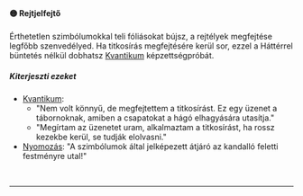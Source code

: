 #### 🟡 Rejtjelfejtő

Érthetetlen szimbólumokkal teli fóliásokat bújsz, a rejtélyek megfejtése legfőbb szenvedélyed. Ha titkosírás megfejtésére kerül sor, ezzel a Háttérrel büntetés nélkül dobhatsz [Kvantikum](../kepzettsegek.szekunder/kvantikum.md) képzettségpróbát.

##### Kiterjeszti ezeket

- [Kvantikum](../kepzettsegek.szekunder/kvantikum.md):
  - "Nem volt könnyű, de megfejtettem a titkosírást. Ez egy üzenet a tábornoknak, amiben a csapatokat a hágó elhagyására utasítja."
  - "Megírtam az üzenetet uram, alkalmaztam a titkosírást, ha rossz kezekbe kerül, se tudják elolvasni."
- [Nyomozás](../kepzettsegek.primer.altalanos/nyomozas.md): "A szimbólumok által jelképezett átjáró az kandalló feletti festményre utal!"

<br />

---
